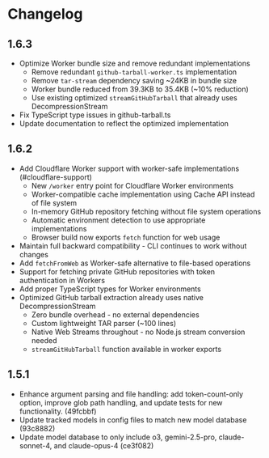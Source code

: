 # Changelog

## 1.6.3

- Optimize Worker bundle size and remove redundant implementations
  - Remove redundant `github-tarball-worker.ts` implementation
  - Remove `tar-stream` dependency saving ~24KB in bundle size
  - Worker bundle reduced from 39.3KB to 35.4KB (~10% reduction)
  - Use existing optimized `streamGitHubTarball` that already uses DecompressionStream
- Fix TypeScript type issues in github-tarball.ts
- Update documentation to reflect the optimized implementation

## 1.6.2

- Add Cloudflare Worker support with worker-safe implementations (#cloudflare-support)
  - New `/worker` entry point for Cloudflare Worker environments
  - Worker-compatible cache implementation using Cache API instead of file system
  - In-memory GitHub repository fetching without file system operations
  - Automatic environment detection to use appropriate implementations
  - Browser build now exports `fetch` function for web usage
- Maintain full backward compatibility - CLI continues to work without changes
- Add `fetchFromWeb` as Worker-safe alternative to file-based operations
- Support for fetching private GitHub repositories with token authentication in Workers
- Add proper TypeScript types for Worker environments
- Optimized GitHub tarball extraction already uses native DecompressionStream
  - Zero bundle overhead - no external dependencies
  - Custom lightweight TAR parser (~100 lines)
  - Native Web Streams throughout - no Node.js stream conversion needed
  - `streamGitHubTarball` function available in worker exports

## 1.5.1

- Enhance argument parsing and file handling: add token-count-only option, improve glob path handling, and update tests for new functionality. (49fcbbf)
- Update tracked models in config files to match new model database (93c8882)
- Update model database to only include o3, gemini-2.5-pro, claude-sonnet-4, and claude-opus-4 (ce3f082) 